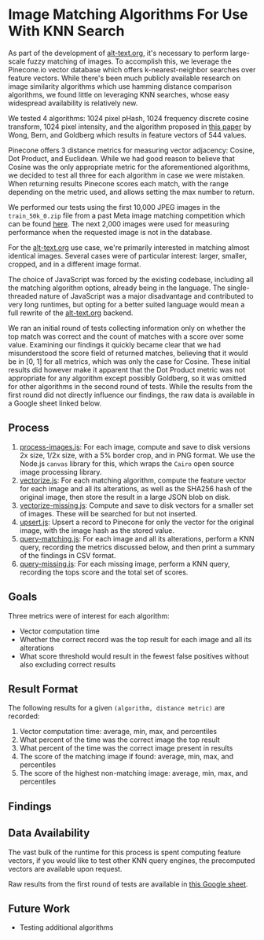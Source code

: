 Image Matching Algorithms For Use With KNN Search
=================================================

As part of the development of [alt-text.org](https://alt-text.org), it's necessary to perform large-scale
fuzzy matching of images. To accomplish this, we leverage the Pinecone.io
vector database which offers k-nearest-neighbor searches over feature vectors.
While there's been much publicly available research on image similarity algorithms
which use hamming distance comparison algorithms, we found little on leveraging 
KNN searches, whose easy widespread availability is relatively new.

We tested 4 algorithms: 1024 pixel pHash, 1024 frequency discrete cosine transform,
1024 pixel intensity, and the algorithm proposed in 
[this paper](https://citeseerx.ist.psu.edu/viewdoc/download?doi=10.1.1.104.2585&rep=rep1&type=pdf)
by Wong, Bern, and Goldberg which results in feature vectors of 544 values.

Pinecone offers 3 distance metrics for measuring vector adjacency: Cosine, Dot Product,
and Euclidean. While we had good reason to believe that Cosine was the only appropriate
metric for the aforementioned algorithms, we decided to test all three for each
algorithm in case we were mistaken. When returning results Pinecone scores each match, with the range depending
on the metric used, and allows setting the max number to return.

We performed our tests using the first 10,000 JPEG images in the `train_50k_0.zip` file from a
past Meta image matching competition which can be found
[here](https://ai.facebook.com/datasets/disc21-downloads/). The next 2,000 images were used for measuring performance
when the requested image is not in the database.

For the [alt-text.org](https://alt-text.org) use case, we're primarily interested in matching
almost identical images. Several cases were of particular interest: larger, smaller, cropped,
and in a different image format.

The choice of JavaScript was forced by the existing codebase, including all the matching algorithm options,
already being in the language. The single-threaded nature of JavaScript was a major disadvantage and contributed
to very long runtimes, but opting for a better suited language would mean a full rewrite of the 
[alt-text.org](https://alt-text.org) backend.

We ran an initial round of tests collecting information only on whether the top match was correct and the count of 
matches with a score over some value. Examining our findings it quickly became clear that we had misunderstood the 
score field of returned matches, believing that it would be in [0, 1] for all metrics, which was only the case for
Cosine. These initial results did however make it apparent that the Dot Product metric was not appropriate for any 
algorithm except possibly Goldberg, so it was omitted for other algorithms in the second round of tests. While the 
results from the first round did not directly influence our findings, the raw data is available in a Google sheet 
linked below.


Process
-------

1. [process-images.js](process-images.js): For each image, compute and save to disk versions 2x size, 1/2x size,
   with a 5% border crop, and in PNG format. We use the Node.js `canvas` library for this, which wraps 
   the `Cairo` open source image processing library.
2. [vectorize.js](vectorize.js): For each matching algorithm, compute the feature vector for each image and
   all its alterations, as well as the SHA256 hash of the original image, then store the result in a large JSON 
   blob on disk.
3. [vectorize-missing.js](vectorize-missing.js): Compute and save to disk vectors for a smaller set of images. These 
   will be searched for but not inserted.
4. [upsert.js](upsert.js): Upsert a record to Pinecone for only the vector for the original image, with the image hash
   as the stored value.
5. [query-matching.js](query-matching.js): For each image and all its alterations, perform a KNN query, recording
   the metrics discussed below, and then print a summary of the findings in CSV format.
6. [query-missing.js](query-missing.js): For each missing image, perform a KNN query, recording the tops score and the
   total set of scores.


Goals
-----

Three metrics were of interest for each algorithm:

- Vector computation time 
- Whether the correct record was the top result for each image and all its alterations
- What score threshold would result in the fewest false positives without also excluding correct results


Result Format
-------------

The following results for a given `(algorithm, distance metric)` are recorded:

1. Vector computation time: average, min, max, and percentiles
2. What percent of the time was the correct image the top result
3. What percent of the time was the correct image present in results
4. The score of the matching image if found: average, min, max, and percentiles
5. The score of the highest non-matching image: average, min, max, and percentiles

Findings
--------


Data Availability
-----------------

The vast bulk of the runtime for this process is spent computing feature vectors, if you would like to test other KNN
query engines, the precomputed vectors are available upon request.

Raw results from the first round of tests are available in
[this Google sheet](https://docs.google.com/spreadsheets/d/1Q2TXNwPgB-awFmWzeXYXX21OUVjkt0BU0ldPdtRdxTo/edit?usp=sharing).


Future Work
-----------

- Testing additional algorithms
